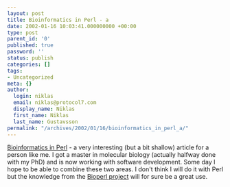 ```yaml
---
layout: post
title: Bioinformatics in Perl - a
date: 2002-01-16 10:03:41.000000000 +00:00
type: post
parent_id: '0'
published: true
password: ''
status: publish
categories: []
tags:
- Uncategorized
meta: {}
author:
  login: niklas
  email: niklas@protocol7.com
  display_name: Niklas
  first_name: Niklas
  last_name: Gustavsson
permalink: "/archives/2002/01/16/bioinformatics_in_perl_a/"
---
```

[Bioinformatics in Perl](http://www.perl.com/pub/a/2002/01/02/bioinf.html?page=1) - a very interesting (but a bit shallow) article for a person like me. I got a master in molecular biology (actually halfway done with my PhD) and is now working with software development. Some day I hope to be able to combine these two areas. I don't think I will do it with Perl but the knowledge from the [Bioperl project](http://www.bioperl.org) will for sure be a great use.


